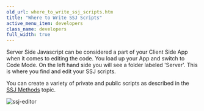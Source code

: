 ```yaml
---
old_url: where_to_write_ssj_scripts.htm
title: "Where to Write SSJ Scripts"
active_menu_item: developers
class_name: developers
full_width: true
---
```



Server Side Javascript can be considered a part of your Client Side App when it comes to editing the code. You load up your App and switch to Code Mode. On the left hand side you will see a folder labeled 'Server'. This is where you find and edit your SSJ scripts.

You can create a variety of private and public scripts as described in the [SSJ Methods](/developers/documentation/scripting-apis/server-side-scripting-overview/ssj-user-defined-methods) topic.

![ssj-editor](/img/docs/ssj-editor.zoom75.png)


